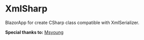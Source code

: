 # XmlSharp
 BlazorApp for create CSharp class compatible with XmlSerializer.

**Special thanks to:** [Msyoung](https://github.com/msyoung/XmlToCSharp)